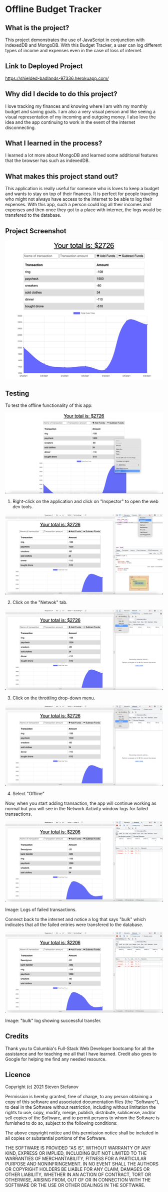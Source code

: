 # Offline Budget Tracker

## What is the project?

This project demonstrates the use of JavaScript in conjunction with indexedDB and MongoDB. With this Budget Tracker, a user can log different types of income and expenses even in the case of loss of internet.

## Link to Deployed Project  

https://shielded-badlands-97336.herokuapp.com/


## Why did I decide to do this project?

I love tracking my finances and knowing where I am with my monthly budget and saving goals. I am also a very visual person and like seeing a visual representation of my incoming and outgoing money. I also love the idea and the app continuing to work in the event of the internet disconnecting.

## What I learned in the process?

I learned a lot more about MongoDB and learned some additional features that the browser has such as indexedDB.

## What makes this project stand out?

This application is really useful for someone who is loves to keep a budget and wants to stay on top of their finances. It is perfect for people traveling who might not always have access to the internet to be able to log their expenses. With this app, such a person could log all their incomes and expenses and then once they got to a place with interner, the logs would be transfered to the database.

## Project Screenshot  

![Offline Budget Tracker](public/images/image1.png)
 

## Testing

To test the offline functionality of this app:

![Offline Budget Tracker](public/images/image2.png)

1. Right-click on the application and click on "Inspector" to open the web dev tools.

![Offline Budget Tracker](public/images/image3.png)

2. Click on the "Netwok" tab.

![Offline Budget Tracker](public/images/image4.png)

3. Click on the throttling drop-down menu.

![Offline Budget Tracker](public/images/image5.png)

4. Select "Offline"

Now, when you start adding transaction, the app will continue working as normal but you will see in the Network Activity window logs for failed transactions.

![Offline Budget Tracker](public/images/image6.png)

Image: Logs of failed transactions.

Connect back to the internet and notice a log that says "bulk" which indicates that all the failed entries were transfered to the database.

![Offline Budget Tracker](public/images/image7.png)

Image: "bulk" log showing successful transfer.

## Credits

Thank you to Columbia's Full-Stack Web Developer bootcamp for all the assistance and for teaching me all that I have learned. Credit also goes to Google for helping me find any needed resource.

## Licence

Copyright (c) 2021 Steven Stefanov

Permission is hereby granted, free of charge, to any person obtaining a copy
of this software and associated documentation files (the "Software"), to deal
in the Software without restriction, including without limitation the rights
to use, copy, modify, merge, publish, distribute, sublicense, and/or sell
copies of the Software, and to permit persons to whom the Software is
furnished to do so, subject to the following conditions:

The above copyright notice and this permission notice shall be included in all
copies or substantial portions of the Software.

THE SOFTWARE IS PROVIDED "AS IS", WITHOUT WARRANTY OF ANY KIND, EXPRESS OR
IMPLIED, INCLUDING BUT NOT LIMITED TO THE WARRANTIES OF MERCHANTABILITY,
FITNESS FOR A PARTICULAR PURPOSE AND NONINFRINGEMENT. IN NO EVENT SHALL THE
AUTHORS OR COPYRIGHT HOLDERS BE LIABLE FOR ANY CLAIM, DAMAGES OR OTHER
LIABILITY, WHETHER IN AN ACTION OF CONTRACT, TORT OR OTHERWISE, ARISING FROM,
OUT OF OR IN CONNECTION WITH THE SOFTWARE OR THE USE OR OTHER DEALINGS IN THE
SOFTWARE.